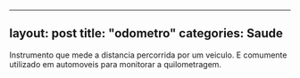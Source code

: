 
---
layout: post
title: "odometro"
categories: Saude
---
Instrumento que mede a distancia percorrida por um veiculo. E comumente utilizado em automoveis para monitorar a quilometragem.

